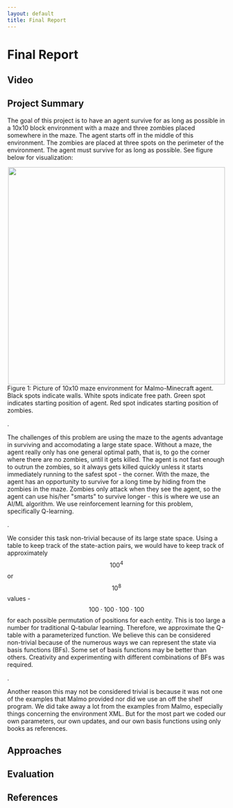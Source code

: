 ```yaml
---
layout: default
title: Final Report
---
```


# Final Report

## Video


## Project Summary
The goal of this project is to have an agent survive for as long as possible in a 10x10 block environment with a maze and three zombies placed somewhere in the maze. 
The agent starts off in the middle of this environment. 
The zombies are placed at three spots on the perimeter of the environment. 
The agent must survive for as long as possible. 
See figure below for visualization:
<div align="center"><img src="//raw.githubusercontent.com/becamorin20/Zombie-Maze-Land/master/docs/images/maze.png" width="500"></div>
Figure 1: Picture of 10x10 maze environment for Malmo-Minecraft agent. 
Black spots indicate walls. White spots indicate free path. 
Green spot indicates starting position of agent. 
Red spot indicates starting position of zombies.

.

The challenges of this problem are using the maze to the agents advantage in surviving and accomodating a large state space. 
Without a maze, the agent really only has one general optimal path, that is, to go the corner where there are no zombies, until it gets killed.
The agent is not fast enough to outrun the zombies, so it always gets killed quickly unless it starts immediately running to the safest spot - the corner.
With the maze, the agent has an opportunity to survive for a long time by hiding from the zombies in the maze. 
Zombies only attack when they see the agent, so the agent can use his/her "smarts" to survive longer - this is where we use an AI/ML algorithm.
We use reinforcement learning for this problem, specifically Q-learning. 

.

We consider this task non-trivial because of its large state space. 
Using a table to keep track of the state-action pairs, we would have to keep track of approximately $$100^4$$ or $$10^8$$ values - $$100 \cdot 100 \cdot 100 \cdot 100$$ for each possible permutation of positions for each entity.
This is too large a number for traditional Q-tabular learning.
Therefore, we approximate the Q-table with a parameterized function. 
We believe this can be considered non-trivial because of the numerous ways we can represent the state via basis functions (BFs).
Some set of basis functions may be better than others.
Creativity and experimenting with different combinations of BFs was required.

.

Another reason this may not be considered trivial is because it was not one of the examples that Malmo provided nor did we use an off the shelf program. 
We did take away a lot from the examples from Malmo, especially things concerning the environment XML.
But for the most part we coded our own parameters, our own updates, and our own basis functions using only books as references.


## Approaches

## Evaluation

## References
